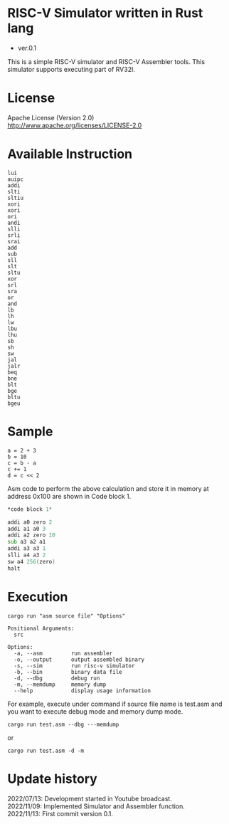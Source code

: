 RISC-V Simulator written in Rust lang
===============================

- ver.0.1

This is a simple RISC-V simulator and RISC-V Assembler tools.
This simulator supports executing part of RV32I.

License
========================================

Apache License (Version 2.0)  
http://www.apache.org/licenses/LICENSE-2.0  


Available Instruction
========================================
```text
lui
auipc
addi
slti
sltiu
xori
xori
ori
andi
slli
srli
srai
add
sub
sll
slt
sltu
xor
srl
sra
or
and
lb
lh
lw
lbu
lhu
sb
sh
sw
jal
jalr
beq
bne
blt
bge
bltu
bgeu
```

Sample
======================================

```text
a = 2 + 3
b = 10
c = b - a
c += 1
d = c << 2

```
Asm code to perform the above calculation and store it in memory at address 0x100 are shown in Code block 1.

```m68k:sample.asm
*code block 1*

addi a0 zero 2
addi a1 a0 3
addi a2 zero 10
sub a3 a2 a1
addi a3 a3 1
slli a4 a3 2
sw a4 256(zero)
halt
```

Execution
======================================
```
cargo run "asm source file" "Options"
```

```
Positional Arguments:
  src

Options:
  -a, --asm         run assembler
  -o, --output      output assembled binary
  -s, --sim         run risc-v simulator
  -b, --bin         binary data file
  -d, --dbg         debug run
  -m, --memdump     memory dump
  --help            display usage information
```

For example, execute under command if source file name is test.asm and you want to execute debug mode and memory dump mode.
```
cargo run test.asm --dbg ---memdump
```
or
```
cargo run test.asm -d -m
```

Update history
======================================
2022/07/13:  Development started in Youtube broadcast.  
2022/11/09:  Implemented Simulator and Assembler function.  
2022/11/13:  First commit version 0.1.  
